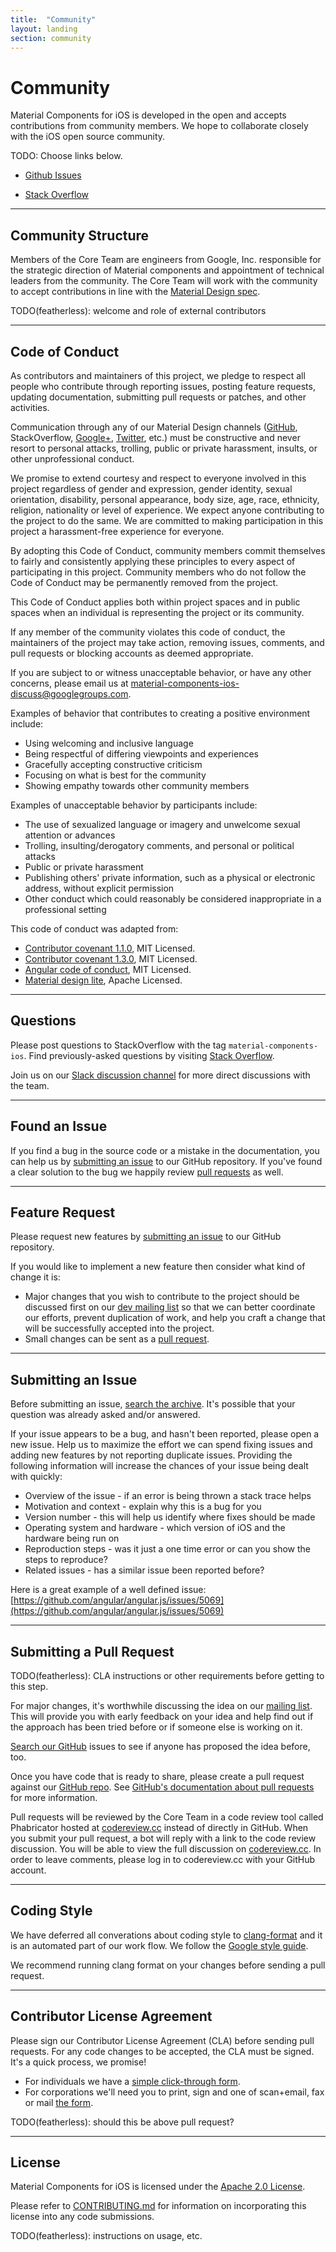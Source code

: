 ```yaml
---
title:  "Community"
layout: landing
section: community
---
```



# Community

Material Components for iOS is developed in the open and accepts contributions from community members. We hope to collaborate closely with the iOS open source community.

TODO: Choose links below.

- [Github Issues](http://www.google.com)
  <!--{: .icon-sample }-->

- [Stack Overflow](http://www.google.com)
  <!--{: .icon-stackoverflow }-->
<!--{: .icon-list }-->



- - -

## Community Structure

Members of the Core Team are engineers from Google, Inc. responsible for the strategic
direction of Material components and appointment of technical leaders from the community. The Core
Team will work with the community to accept contributions in line with the
[Material Design spec](http://www.google.com/design/spec/).

TODO(featherless): welcome and role of external contributors




- - -

## Code of Conduct

As contributors and maintainers of this project, we pledge to respect all people who contribute
through reporting issues, posting feature requests, updating documentation, submitting pull
requests or patches, and other activities.

Communication through any of our Material Design channels
([GitHub](http://github.com/google/material-components-ios), StackOverflow,
[Google+](http://plus.google.com/+googledesign), [Twitter](https://twitter.com/googledesign), etc.)
must be constructive and never resort to personal attacks, trolling, public or private harassment,
insults, or other unprofessional conduct.

We promise to extend courtesy and respect to everyone involved in this project regardless of gender
and expression, gender identity, sexual orientation, disability, personal appearance, body size,
age, race, ethnicity, religion, nationality or level of experience. We expect anyone contributing to
the project to do the same. We are committed to making participation in this project a
harassment-free experience for everyone.

By adopting this Code of Conduct, community members commit themselves to fairly and consistently
applying these principles to every aspect of participating in this project. Community members who do
not follow the Code of Conduct may be permanently removed from the project.

This Code of Conduct applies both within project spaces and in public spaces when an individual is
representing the project or its community.

If any member of the community violates this code of conduct, the maintainers of the project may
take action, removing issues, comments, and pull requests or blocking accounts as deemed
appropriate.

If you are subject to or witness unacceptable behavior, or have any other concerns, please email us
at material-components-ios-discuss@googlegroups.com.

Examples of behavior that contributes to creating a positive environment include:

- Using welcoming and inclusive language
- Being respectful of differing viewpoints and experiences
- Gracefully accepting constructive criticism
- Focusing on what is best for the community
- Showing empathy towards other community members

Examples of unacceptable behavior by participants include:

- The use of sexualized language or imagery and unwelcome sexual attention or advances
- Trolling, insulting/derogatory comments, and personal or political attacks
- Public or private harassment
- Publishing others' private information, such as a physical or electronic address, without explicit permission
- Other conduct which could reasonably be considered inappropriate in a professional setting

This code of conduct was adapted from:

- [Contributor covenant 1.1.0](http://contributor-covenant.org/version/1/1/0/), MIT Licensed.
- [Contributor covenant 1.3.0](http://contributor-covenant.org/version/1/3/0/), MIT Licensed.
- [Angular code of conduct](https://github.com/angular/code-of-conduct/blob/master/CODE_OF_CONDUCT.md), MIT Licensed.
- [Material design lite](https://github.com/google/material-design-lite/blob/master/CONTRIBUTING.md), Apache Licensed.




- - -

## Questions

Please post questions to StackOverflow with the tag `material-components-ios`.
Find previously-asked questions by visiting [Stack Overflow](http://stackoverflow.com/questions/tagged/material-components-ios).

Join us on our [Slack discussion channel](https://googleoss.slack.com/messages/mdc-ios/) for more
direct discussions with the team.




- - -

## Found an Issue

If you find a bug in the source code or a mistake in the documentation, you can help us by
[submitting an issue](https://github.com/google/material-components-ios/issues) to our GitHub
repository. If you've found a clear solution to the bug we happily review
[pull requests](https://github.com/google/material-components-ios/pull/new) as well.




- - -

## Feature Request

Please request new features by
[submitting an issue](https://github.com/google/material-components-ios/issues) to our GitHub
repository.

If you would like to implement a new feature then consider what kind of change it is:

- Major changes that you wish to contribute to the project should be discussed first on our
  [dev mailing list](https://groups.google.com/forum/#!forum/material-components-ios-discuss) so
  that we can better coordinate our efforts, prevent duplication of work, and help you craft a
  change that will be successfully accepted into the project.
- Small changes can be sent as a
  [pull request](https://github.com/google/material-components-ios/pull/new).





- - -

## Submitting an Issue


Before submitting an issue,
[search the archive](https://github.com/google/material-components-ios/issues). It's possible that
your question was already asked and/or answered.

If your issue appears to be a bug, and hasn't been reported, please open a new issue. Help us to
maximize the effort we can spend fixing issues and adding new features by not reporting duplicate
issues. Providing the following information will increase the chances of your issue being dealt with
quickly:

- Overview of the issue - if an error is being thrown a stack trace helps
- Motivation and context - explain why this is a bug for you
- Version number - this will help us identify where fixes should be made
- Operating system and hardware - which version of iOS and the hardware being run on
- Reproduction steps - was it just a one time error or can you show the steps to reproduce?
- Related issues - has a similar issue been reported before?

Here is a great example of a well defined issue:
[https://github.com/angular/angular.js/issues/5069](https://github.com/angular/angular.js/issues/5069)





- - -

## Submitting a Pull Request

TODO(featherless): CLA instructions or other requirements before getting to this step.

For major changes, it's worthwhile discussing the idea on our
[mailing list](https://groups.google.com/forum/#!forum/material-components-ios-discuss).
This will provide you with early feedback on your idea and help find out if the approach has been
tried before or if someone else is working on it.

[Search our GitHub](https://github.com/google/material-components-ios/issues) issues to see if
anyone has proposed the idea before, too.

Once you have code that is ready to share, please create a pull request against our
[GitHub repo](https://github.com/google/material-components-ios/pull/new). See
[GitHub's documentation about pull requests](https://help.github.com/articles/using-pull-requests)
for more information.

Pull requests will be reviewed by the Core Team in a code review tool called Phabricator hosted
at [codereview.cc](http://codereview.cc) instead of directly in GitHub. When you submit your pull
request, a bot will reply with a link to the code review discussion. You will be able to view the
full discussion on [codereview.cc](http://codereview.cc). In order to leave comments, please log
in to codereview.cc with your GitHub account.




- - -

## Coding Style

We have deferred all converations about coding style to
[clang-format](http://clang.llvm.org/docs/ClangFormat.html) and it is an automated part of our
work flow. We follow the [Google style guide](https://google.github.io/styleguide/objcguide.xml).

We recommend running clang format on your changes before sending a pull request.




- - -

## Contributor License Agreement

Please sign our Contributor License Agreement (CLA) before sending pull requests. For any code
changes to be accepted, the CLA must be signed. It's a quick process, we promise!

- For individuals we have a [simple click-through form](http://code.google.com/legal/individual-cla-v1.0.html).
- For corporations we'll need you to print, sign and one of scan+email, fax or mail
  [the form](http://code.google.com/legal/corporate-cla-v1.0.html).


TODO(featherless): should this be above pull request?




- - -

## License

Material Components for iOS is licensed under the
[Apache 2.0 License](http://www.apache.org/licenses/LICENSE-2.0).

Please refer to [CONTRIBUTING.md]() for information on incorporating this license
into any code submissions.

TODO(featherless): instructions on usage, etc.



